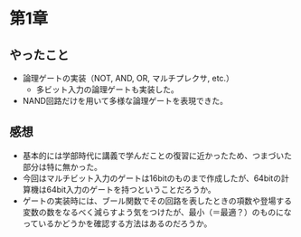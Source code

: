 # 第1章

## やったこと
* 論理ゲートの実装（NOT, AND, OR, マルチプレクサ, etc.）
    * 多ビット入力の論理ゲートも実装した。
* NAND回路だけを用いて多様な論理ゲートを表現できた。

## 感想
* 基本的には学部時代に講義で学んだことの復習に近かったため、つまづいた部分は特に無かった。
* 今回はマルチビット入力のゲートは16bitのものまで作成したが、64bitの計算機は64bit入力のゲートを持つということだろうか。
* ゲートの実装時には、ブール関数でその回路を表したときの項数や登場する変数の数をなるべく減らすよう気をつけたが、最小（＝最適？）のものになっているかどうかを確認する方法はあるのだろうか。
